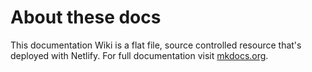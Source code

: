 # About these docs

This documentation Wiki is a flat file, source controlled resource that's deployed with Netlify.
For full documentation visit [mkdocs.org](https://www.mkdocs.org).
